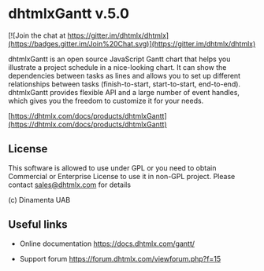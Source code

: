 dhtmlxGantt v.5.0
=================

[![Join the chat at https://gitter.im/dhtmlx/dhtmlx](https://badges.gitter.im/Join%20Chat.svg)](https://gitter.im/dhtmlx/dhtmlx) 

dhtmlxGantt is an open source JavaScript Gantt chart that helps you illustrate a project schedule in a nice-looking chart. It can show the dependencies between tasks as lines and allows you to set up different relationships between tasks (finish-to-start, start-to-start, end-to-end). dhtmlxGantt provides flexible API and a large number of event handles, which gives you the freedom to customize it for your needs. 

[https://dhtmlx.com/docs/products/dhtmlxGantt](https://dhtmlx.com/docs/products/dhtmlxGantt)


License
----------

This software is allowed to use under GPL or you need to obtain Commercial or Enterprise License
to use it in non-GPL project. Please contact sales@dhtmlx.com for details

(c) Dinamenta UAB


Useful links
-------------

- Online  documentation
	https://docs.dhtmlx.com/gantt/
	
- Support forum
	https://forum.dhtmlx.com/viewforum.php?f=15
